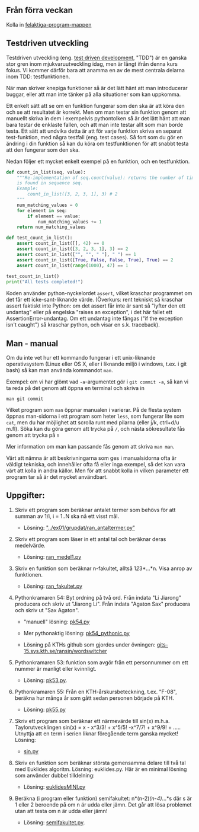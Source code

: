 
## Från förra veckan

Kolla in [felaktiga-program-mappen](../felaktiga_program/)

## Testdriven utveckling

Testdriven utveckling (eng. [test driven development](https://en.wikipedia.org/wiki/Test-driven_development),
"TDD") är en ganska stor gren inom mjukvaruutveckling idag, men är långt ifrån denna kurs fokus. Vi kommer därför
bara att anamma en av de mest centrala delarna inom TDD: testfunktionen.

När man skriver knepiga funktioner så är det lätt hänt att man introducerar buggar, eller att man inte tänker
på alla situationer som kan uppkomma.

Ett enkelt sätt att se om en funktion fungerar som den ska är att köra den och se att resultatet är korrekt.
Men om man testar sin funktion genom att manuellt skriva in dem i exempelvis pythontolken så är det lätt hänt
att man bara testar de enklaste fallen, och att man inte testar allt som man borde testa. Ett sätt att undvika
detta är att för varje funktion skriva en separat test-funktion, med några testfall (eng. test cases). Så fort
som du gör en ändring i din funktion så kan du köra om testfunktionen för att snabbt testa att den fungerar
som den ska.

Nedan följer ett mycket enkelt exempel på en funktion, och en testfunktion.

```python
def count_in_list(seq, value):
    """Re-implementation of seq.count(value): returns the number of times value
    is found in sequence seq.
    Example:
        count_in_list([3, 2, 3, 1], 3) # 2
    """
    num_matching_values = 0
    for element in seq:
        if element == value:
            num_matching_values += 1
    return num_matching_values

def test_count_in_list():
    assert count_in_list([], 42) == 0
    assert count_in_list([3, 2, 3, 1], 3) == 2
    assert count_in_list(["", "", " "], " ") == 1
    assert count_in_list([True, False, False, True], True) == 2
    assert count_in_list(range(1000), 47) == 1
    
test_count_in_list()
print("All tests completed!")
```

Koden använder python-nyckelordet `assert`, vilket kraschar programmet om det får ett icke-sant-liknande
värde. (Överkurs: rent tekniskt så kraschar assert faktiskt inte Python: om det assert får inte är sant så
"lyfter den ett undantag" eller på engelska "raises an exception", i det här fallet ett
AssertionError-undantag.  Om ett undantag inte fångas ("if the exception isn't caught") så kraschar python,
och visar en s.k. traceback).

## Man - manual

Om du inte vet hur ett kommando fungerar i ett unix-liknande operativsystem
(Linux eller OS X, eller i liknande miljö i windows, t.ex. i git bash) så kan man använda kommandot `man`.

Exempel: om vi har glömt vad `-a`-argumentet gör i `git commit -a`, så kan vi ta reda på det genom att öppna
en terminal och skriva in

```
man git commit
```

Vilket program som `man` öppnar manualen i varierar. På de flesta system öppnas man-sidorna i ett program som
heter `less`, som fungerar lite som `cat`, men du har möjlighet att scrolla runt med pilarna (eller j/k,
ctrl+d/u m.fl). Söka kan du göra genom att trycka på `/`, och nästa sökresultate fås genom att trycka på `n`

Mer information om man kan passande fås genom att skriva `man man`.

Värt att nämna är att beskrivningarna som ges i manualsidorna ofta är väldigt tekniska, och innehåller ofta få
eller inga exempel, så det kan vara värt att kolla in andra källor. Men för att snabbt kolla in vilken
parameter ett program tar så är det mycket användbart.

## Uppgifter:

1. Skriv ett program som beräknar antalet termer som behövs för att summan av 1/i, i = 1..N ska nå ett visst mål.
    * Lösning: ["../ex01/grupdat/ran\_antaltermer.py"]("../ex01/grupdat/ran_antaltermer.py")

2. Skriv ett program som läser in ett antal tal och beräknar deras medelvärde.
    * Lösning: [ran\_medel1.py](ran_medel1.py)

3. Skriv en funktion som beräknar n-fakultet, alltså 1*2*3*...*n. Visa anrop av
funktionen.
    * Lösning:  [ran\_fakultet.py](ran_fakultet.py)

4. Pythonkramaren 54: Byt ordning på två ord.  Från indata "Li Jiarong"
producera och skriv ut "Jiarong Li".  Från indata "Agaton Sax" producera och
skriv ut "Sax Agaton".
    * "manuell" lösning: [pk54.py](ran_pk54.py)

    * Mer pythonaktig lösning: [pk54\_pythonic.py](ran_pk54_pythonic.py)

    * Lösning på KTHs github som gjordes under övningen: [gits-15.sys.kth.se/ransin/wordswitcher](https://gits-15.sys.kth.se/ransin/wordswitcher)

5. Pythonkramaren 53: funktion som avgör från ett personnummer om ett nummer är
manligt eller kvinnligt.
    * Lösning: [pk53.py](ran_pk53.py).
    
6. Pythonkramaren 55: Från en KTH-årskursbeteckning, t.ex. "F-08", beräkna hur
många år som gått sedan personen började på KTH.
    * Lösning: [pk55.py](ran_pk55.py)
   
7. Skriv ett program som beräknar ett närmevärde till sin(x) m.h.a.
Taylorutvecklingen sin(x) = x - x^3/3! + x^5/5! -x^7/7! + x^9/9! + .....
Utnyttja att en term i serien liknar föregående term ganska mycket! Lösning:
    * [sin.py](sin.py)

8. Skriv en funktion som beräknar största gemensamma delare till två tal med
Euklides algoritm. Lösning: euklides.py. Här är en minimal lösning som
använder dubbel tilldelning:
    * Lösning: [euklidesMINI.py](euklidesMINI.py)
   
9. Beräkna (i program eller funktion) semifakultet: n*(n-2)*(n-4)*...*s där s
är 1 eller 2 beroende på om n är udda eller jämn. Det går att lösa problemet
utan att testa om n är udda eller jämn!
    * Lösning: [semifakultet.py](semifakultet.py).
